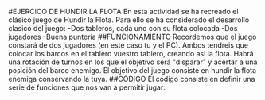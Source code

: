 #EJERCICO DE HUNDIR LA FLOTA
En esta actividad se ha recreado el clásico juego de Hundir la Flota. Para ello se ha considerado el desarrollo clasico del juego:
-Dos tableros, cada uno con su flota colocada 
-Dos jugadores
-Buena puntería
##FUNCIONAMIENTO
Recordemos que el juego constará de dos jugadores (en este caso tu y el PC). Ambos tendreis que colocar los barcos en el tablero vuestro tablero, creando asi la flota.
Habrá una rotación de turnos en los que el objetivo será "disparar" y acertar a una posición del barco enemigo. El objetivo del juego consiste en hundir la flota enemiga conservando la tuya.
##CÓDIGO
El código consiste en definir una serie de funciones que nos van a permitir jugar:
  

